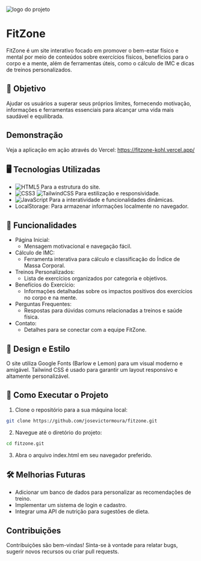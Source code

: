 ![logo do projeto](https://imgur.com/AaMRY3V.png)

# FitZone

FitZone é um site interativo focado em promover o bem-estar físico e mental por meio de conteúdos sobre exercícios físicos, benefícios para o corpo e a mente, além de ferramentas úteis, como o cálculo de IMC e dicas de treinos personalizados.

## 🎯 Objetivo
Ajudar os usuários a superar seus próprios limites, fornecendo motivação, informações e ferramentas essenciais para alcançar uma vida mais saudável e equilibrada.

## Demonstração

Veja a aplicação em ação através do Vercel: https://fitzone-kohl.vercel.app/

## 🖥️ Tecnologias Utilizadas

- ![HTML5](https://img.shields.io/badge/html5-%23E34F26.svg?style=for-the-badge&logo=html5&logoColor=white) Para a estrutura do site.
- ![CSS3](https://img.shields.io/badge/css3-%231572B6.svg?style=for-the-badge&logo=css3&logoColor=white) 	![TailwindCSS](https://img.shields.io/badge/tailwindcss-%2338B2AC.svg?style=for-the-badge&logo=tailwind-css&logoColor=white) Para estilização e responsividade.
- ![JavaScript](https://img.shields.io/badge/javascript-%23323330.svg?style=for-the-badge&logo=javascript&logoColor=%23F7DF1E) Para a interatividade e funcionalidades dinâmicas.
- LocalStorage: Para armazenar informações localmente no navegador.

## 🚀 Funcionalidades
- Página Inicial:
  - Mensagem motivacional e navegação fácil.
- Cálculo de IMC:
  - Ferramenta interativa para cálculo e classificação do Índice de Massa Corporal.
- Treinos Personalizados:
  - Lista de exercícios organizados por categoria e objetivos.
- Benefícios do Exercício:
  - Informações detalhadas sobre os impactos positivos dos exercícios no corpo e na mente.
- Perguntas Frequentes:
  - Respostas para dúvidas comuns relacionadas a treinos e saúde física.
- Contato:
  - Detalhes para se conectar com a equipe FitZone.
## 🎨 Design e Estilo
O site utiliza Google Fonts (Barlow e Lemon) para um visual moderno e amigável. Tailwind CSS é usado para garantir um layout responsivo e altamente personalizável.

## 📲 Como Executar o Projeto
1. Clone o repositório para a sua máquina local:
```bash
git clone https://github.com/josevictormoura/fitzone.git
```
2. Navegue até o diretório do projeto:
```bash
cd fitzone.git
```
3. Abra o arquivo index.html em seu navegador preferido.

## 🛠️ Melhorias Futuras
- Adicionar um banco de dados para personalizar as recomendações de treino.
- Implementar um sistema de login e cadastro.
- Integrar uma API de nutrição para sugestões de dieta.

## Contribuições
Contribuições são bem-vindas! Sinta-se à vontade para relatar bugs, sugerir novos recursos ou criar pull requests.
